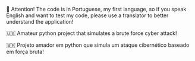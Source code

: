 🚨 Attention! The code is in Portuguese, my first language, so if you speak English and want to test my code, please use a translator to better understand the application!

🇺🇸 Amateur python project that simulates a brute force cyber attack!

🇧🇷 Projeto amador em python que simula um ataque cibernético baseado em força bruta!
